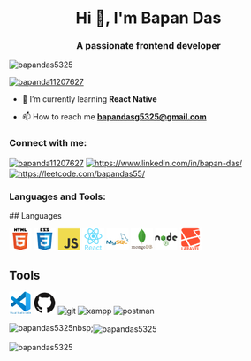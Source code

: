 <h1 align="center">Hi 👋, I'm Bapan Das</h1>
<h3 align="center">A passionate frontend developer </h3>

<p align="left"> <img src="https://komarev.com/ghpvc/?username=bapandas5325&label=Profile%20views&color=0e75b6&style=flat" alt="bapandas5325" /> </p>

<p align="left"> <a href="https://twitter.com/bapanda11207627" target="blank"><img src="https://img.shields.io/twitter/follow/bapanda11207627?logo=twitter&style=for-the-badge" alt="bapanda11207627" /></a> </p>

- 🌱 I’m currently learning **React Native**


- 📫 How to reach me **bapandasg5325@gmail.com**

<h3 align="left">Connect with me:</h3>
<p align="left">
<a href="https://twitter.com/bapanda11207627" target="blank"><img align="center" src="https://raw.githubusercontent.com/rahuldkjain/github-profile-readme-generator/master/src/images/icons/Social/twitter.svg" alt="bapanda11207627" height="30" width="40" /></a>
<a href="https://linkedin.com/in/https://www.linkedin.com/in/bapan-das/" target="blank"><img align="center" src="https://raw.githubusercontent.com/rahuldkjain/github-profile-readme-generator/master/src/images/icons/Social/linked-in-alt.svg" alt="https://www.linkedin.com/in/bapan-das/" height="30" width="40" /></a>
<a href="https://www.leetcode.com/https://leetcode.com/bapandas55/" target="blank"><img align="center" src="https://raw.githubusercontent.com/rahuldkjain/github-profile-readme-generator/master/src/images/icons/Social/leet-code.svg" alt="https://leetcode.com/bapandas55/" height="30" width="40" /></a>
</p>


<h3 align="left">Languages and Tools:</h3>
## Languages
<p align="left">
    <img src="https://raw.githubusercontent.com/devicons/devicon/master/icons/html5/html5-original-wordmark.svg" alt="html5" width="40" height="40"/>
    <img src="https://raw.githubusercontent.com/devicons/devicon/master/icons/css3/css3-original-wordmark.svg" alt="css3" width="40" height="40"/>
    <img src="https://raw.githubusercontent.com/devicons/devicon/master/icons/javascript/javascript-original.svg" alt="javascript" width="40" height="40"/>
    <img src="https://raw.githubusercontent.com/devicons/devicon/master/icons/react/react-original-wordmark.svg" alt="react" width="40" height="40"/>
    <img src="https://raw.githubusercontent.com/devicons/devicon/master/icons/mysql/mysql-original-wordmark.svg" alt="mysql" width="40" height="40"/>
    <img src="https://raw.githubusercontent.com/devicons/devicon/master/icons/mongodb/mongodb-original-wordmark.svg" alt="mongodb" width="40" height="40"/>
    <img src="https://raw.githubusercontent.com/devicons/devicon/master/icons/nodejs/nodejs-original-wordmark.svg" alt="nodejs" width="40" height="40"/>
    <img src="https://raw.githubusercontent.com/devicons/devicon/master/icons/laravel/laravel-plain-wordmark.svg" alt="laravel" width="40" height="40"/>
</p>

## Tools
<p align="left">
    <img src="https://raw.githubusercontent.com/devicons/devicon/master/icons/vscode/vscode-original-wordmark.svg" alt="vscode" width="40" height="40"/>
    <img src="https://raw.githubusercontent.com/devicons/devicon/master/icons/github/github-original.svg" alt="github" width="40" height="40"/>
    <img src="https://www.vectorlogo.zone/logos/git-scm/git-scm-icon.svg" alt="git" width="40" height="40"/>
    <img src="https://www.vectorlogo.zone/logos/apache_friends/apache_friends-icon.svg" alt="xampp" width="40" height="40"/>
    <img src="https://www.vectorlogo.zone/logos/getpostman/getpostman-icon.svg" alt="postman" width="40" height="40"/>
</p>






<p><img align="left" src="https://github-readme-stats.vercel.app/api/top-langs?username=bapandas5325&show_icons=true&locale=en&layout=compact" alt="bapandas5325" /></p>

<p>nbsp;<img align="center" src="https://github-readme-stats.vercel.app/api?username=bapandas5325&show_icons=true&locale=en" alt="bapandas5325" /></p>

<p><img align="center" src="https://github-readme-streak-stats.herokuapp.com/?user=bapandas5325&" alt="bapandas5325" /></p>


